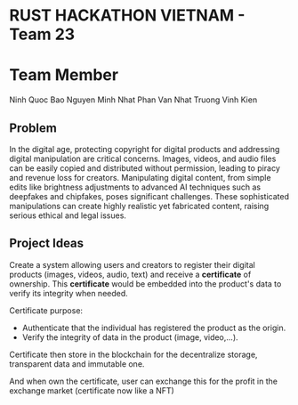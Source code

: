 # RUST HACKATHON VIETNAM - Team 23

# Team Member
Ninh Quoc Bao
Nguyen Minh Nhat
Phan Van Nhat
Truong Vinh Kien

## Problem

In the digital age, protecting copyright for digital products and addressing digital manipulation are critical concerns. Images, videos, and audio files can be easily copied and distributed without permission, leading to piracy and revenue loss for creators. Manipulating digital content, from simple edits like brightness adjustments to advanced AI techniques such as deepfakes and chipfakes, poses significant challenges. These sophisticated manipulations can create highly realistic yet fabricated content, raising serious ethical and legal issues.

## Project Ideas

Create a system allowing users and creators to register their digital products (images, videos, audio, text) and receive a **certificate** of ownership. This **certificate** would be embedded into the product's data to verify its integrity when needed.

Certificate purpose:
 - Authenticate that the individual has registered the product as the origin.
 - Verify the integrity of data in the product (image, video,...). 

Certificate then store in the blockchain for the decentralize storage, transparent data and immutable one.

And when own the certificate, user can exchange this for the profit in the exchange market (certificate now like a NFT)



